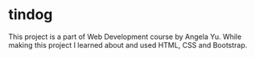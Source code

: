 # tindog
This project is a part of Web Development course by Angela Yu. While making this project I learned about and used HTML, CSS and Bootstrap.
